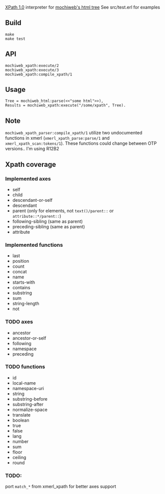 [XPath 1.0](http://www.w3.org/TR/xpath/) interpreter for
[mochiweb's html tree](https://github.com/mochi/mochiweb/blob/master/src/mochiweb_html.erl)
See src/test.erl for examples

Build
-----

    make
    make test

API
---

    mochiweb_xpath:execute/2
	mochiweb_xpath:execute/3
    mochiweb_xpath:compile_xpath/1

Usage
-----

    Tree = mochiweb_html:parse(<<"some html">>),
    Results = mochiweb_xpath:execute("/some/xpath", Tree).

Note
----

`mochiweb_xpath_parser:compile_xpath/1` utilize two undocumented functions
in  xmerl (`xmerl_xpath_parse:parse/1` and `xmerl_xpath_scan:tokens/1`).
These functions could change between OTP versions.. I'm using R12B2

Xpath coverage
--------------

### Implemented axes

* self
* child
* descendant-or-self
* descendant
* parent (only for elements, not `text()/parent::` or `attribute::*/parent::`)
* following-sibling (same as parent)
* preceding-sibling (same as parent)
* attribute
 

### Implemented functions

* last
* position
* count
* concat
* name
* starts-with
* contains
* substring
* sum
* string-length
* not

### TODO axes

* ancestor
* ancestor-or-self
* following
* namespace
* preceding

### TODO functions

* id
* local-name
* namespace-uri
* string
* substring-before
* substring-after
* normalize-space
* translate
* boolean
* true
* false
* lang
* number
* sum
* floor
* ceiling
* round

### TODO:
port `match_*` from xmerl_xpath for better axes support
